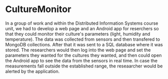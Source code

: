 # CultureMonitor

In a group of work and within the Distributed Information Systems course unit, we had to develop a web page and an Android app for reserchers so that they could monitor their culture's parameters (light, humidity and temperature). The data was collected from sensors and then transfered to MongoDB collections. After that it was sent to a SQL database where it was stored. The researchers would then log into the web page and set the parameters they wanted for the cultures they wanted, and then could open the Android app to see the data from the sensors in real time. In case the measurements fall outside the established range, the reseaarcher would be alerted by the application.
